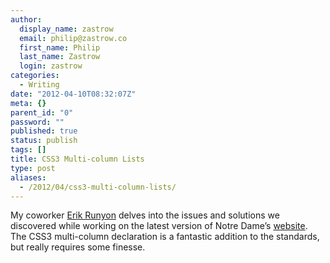 ```yaml
---
author:
  display_name: zastrow
  email: philip@zastrow.co
  first_name: Philip
  last_name: Zastrow
  login: zastrow
categories:
  - Writing
date: "2012-04-10T08:32:07Z"
meta: {}
parent_id: "0"
password: ""
published: true
status: publish
tags: []
title: CSS3 Multi-column Lists
type: post
aliases:
  - /2012/04/css3-multi-column-lists/
---
```

<p>My coworker <a href="http://www.twitter.com/erunyon">Erik Runyon</a> delves into the issues and solutions we discovered while working on the latest version of Notre Dame’s <a href="http://www.nd.edu">website</a>. The CSS3 multi-column declaration is a fantastic addition to the standards, but really requires some finesse.</p>
